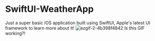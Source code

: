 # SwiftUI-WeatherApp
Just a super basic iOS application built using SwiftUI, Apple's latest UI framework to learn more about it!
![ezgif-2-4b398f4842](https://github.com/yugga18/SwiftUI-WeatherApp/assets/57190634/7808c1c0-b851-4e14-91f5-8a9f9306d188)
Is this GIF working?!
